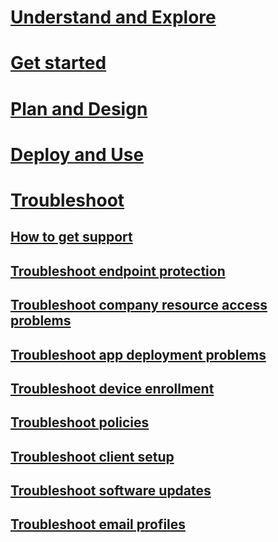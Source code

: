 # [Understand and Explore](/intune/understand/introduction-to-microsoft-intune)
# [Get started](/intune/getstarted/get-started-with-a-paid-subscription-to-microsoft-intune)
# [Plan and Design](/intune/plandesign/migrating-to-intune)
# [Deploy and Use](/intune/deployuse/overview-of-device-and-app-lifecycles-in-microsoft-intune)

# [Troubleshoot](how-to-get-support-for-microsoft-intune.md)
## [How to get support](how-to-get-support-for-microsoft-intune.md)
## [Troubleshoot endpoint protection](Troubleshoot-Endpoint-Protection-in-microsoft-intune.md)
## [Troubleshoot company resource access problems](Troubleshoot-company-resource-access-problems-with-microsoft-intune.md)
## [Troubleshoot app deployment problems](Troubleshoot-app-deployment-problems-in-microsoft-intune.md)
## [Troubleshoot device enrollment](troubleshoot-device-enrollment-in-intune.md)
## [Troubleshoot policies](Troubleshoot-policies-in-microsoft-intune.md)
## [Troubleshoot client setup](Troubleshoot-client-setup-in-microsoft-intune.md)
## [Troubleshoot software updates](Troubleshoot-software-updates-in-microsoft-intune.md)
## [Troubleshoot email profiles](Troubleshoot-email-profiles-in-microsoft-intune.md)
